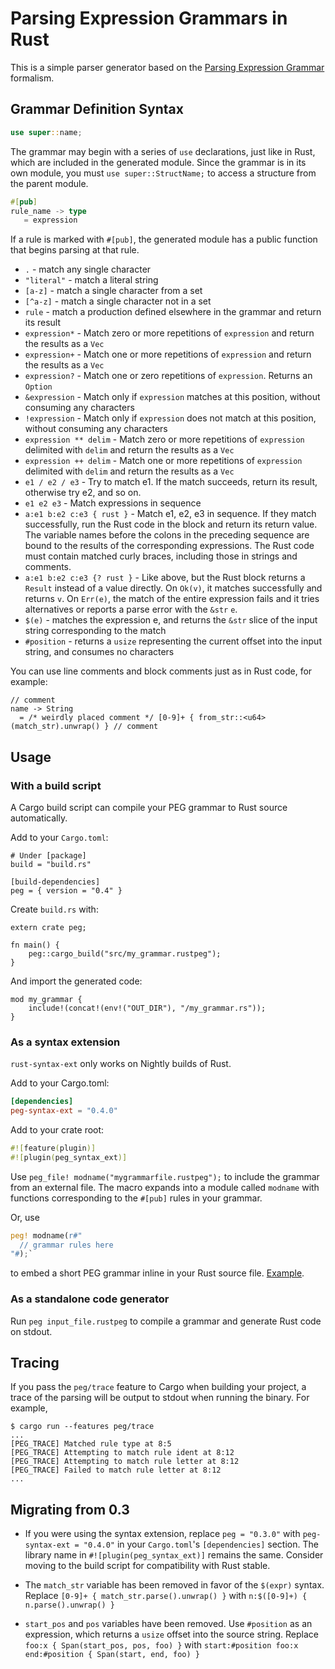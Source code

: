 # Parsing Expression Grammars in Rust

This is a simple parser generator based on the [Parsing Expression Grammar](https://en.wikipedia.org/wiki/Parsing_expression_grammar) formalism.

## Grammar Definition Syntax

```rust
use super::name;
```

The grammar may begin with a series of `use` declarations, just like in Rust, which are included in
the generated module. Since the grammar is in its own module, you must `use super::StructName;` to
access a structure from the parent module.

```rust
#[pub]
rule_name -> type
   = expression
```

If a rule is marked with `#[pub]`, the generated module has a public function that begins parsing at that rule.

  * `.` - match any single character
  * `"literal"` - match a literal string
  * `[a-z]`  - match a single character from a set
  * `[^a-z]` - match a single character not in a set
  * `rule` - match a production defined elsewhere in the grammar and return its result
  * `expression*` - Match zero or more repetitions of `expression` and return the results as a `Vec`
  * `expression+` - Match one or more repetitions of `expression` and return the results as a `Vec`
  * `expression?` - Match one or zero repetitions of `expression`. Returns an `Option`
  * `&expression` - Match only if `expression` matches at this position, without consuming any characters
  * `!expression` - Match only if `expression` does not match at this position, without consuming any characters
  * `expression ** delim` - Match zero or more repetitions of `expression` delimited with `delim` and return the results as a `Vec`
  * `expression ++ delim` - Match one or more repetitions of `expression` delimited with `delim` and return the results as a `Vec`
  * `e1 / e2 / e3` - Try to match e1. If the match succeeds, return its result, otherwise try e2, and so on.
  * `e1 e2 e3` - Match expressions in sequence
  * `a:e1 b:e2 c:e3 { rust }` - Match e1, e2, e3 in sequence. If they match successfully, run the Rust code in the block and return its return value. The variable names before the colons in the preceding sequence are bound to the results of the corresponding expressions. The Rust code must contain matched curly braces, including those in strings and comments.
  * `a:e1 b:e2 c:e3 {? rust }` - Like above, but the Rust block returns a `Result` instead of a value directly. On `Ok(v)`, it matches successfully and returns `v`. On `Err(e)`, the match of the entire expression fails and it tries alternatives or reports a parse error with the `&str` `e`.
  * `$(e)` - matches the expression e, and returns the `&str` slice of the input string corresponding to the match
  * `#position` - returns a `usize` representing the current offset into the input string, and consumes no characters

You can use line comments and block comments just as in Rust code, for example:

```
// comment
name -> String
  = /* weirdly placed comment */ [0-9]+ { from_str::<u64>(match_str).unwrap() } // comment
```

## Usage

### With a build script

A Cargo build script can compile your PEG grammar to Rust source automatically.

Add to your `Cargo.toml`:

```
# Under [package]
build = "build.rs"

[build-dependencies]
peg = { version = "0.4" }
```

Create `build.rs` with:

```
extern crate peg;

fn main() {
    peg::cargo_build("src/my_grammar.rustpeg");
}
```

And import the generated code:

```
mod my_grammar {
    include!(concat!(env!("OUT_DIR"), "/my_grammar.rs"));
}
```


### As a syntax extension

`rust-syntax-ext` only works on Nightly builds of Rust.

Add to your Cargo.toml:

```toml
[dependencies]
peg-syntax-ext = "0.4.0"
```

Add to your crate root:
```rust
#![feature(plugin)]
#![plugin(peg_syntax_ext)]
```

Use `peg_file! modname("mygrammarfile.rustpeg");` to include the grammar from an external file. The macro expands into a module called `modname` with functions corresponding to the `#[pub]` rules in your grammar.

Or, use
```rust
peg! modname(r#"
  // grammar rules here
"#);`
```

to embed a short PEG grammar inline in your Rust source file. [Example](peg-syntax-ext/tests/test_arithmetic.rs).

### As a standalone code generator

Run `peg input_file.rustpeg` to compile a grammar and generate Rust code on stdout.

## Tracing

If you pass the `peg/trace` feature to Cargo when building your project, a trace of the parsing will be output to stdout when running the binary. For example,
```
$ cargo run --features peg/trace
...
[PEG_TRACE] Matched rule type at 8:5
[PEG_TRACE] Attempting to match rule ident at 8:12
[PEG_TRACE] Attempting to match rule letter at 8:12
[PEG_TRACE] Failed to match rule letter at 8:12
...
```

## Migrating from 0.3

* If you were using the syntax extension, replace `peg = "0.3.0"` with `peg-syntax-ext = "0.4.0"` in your `Cargo.toml`'s `[dependencies]` section. The library name in `#![plugin(peg_syntax_ext)]` remains the same. Consider moving to the build script for compatibility with Rust stable.

* The `match_str` variable has been removed in favor of the `$(expr)` syntax.  Replace `[0-9]+ { match_str.parse().unwrap() }` with `n:$([0-9]+) { n.parse().unwrap() } `

* `start_pos` and `pos` variables have been removed. Use `#position` as an expression, which returns a `usize` offset into the source string. Replace `foo:x { Span(start_pos, pos, foo) }` with `start:#position foo:x end:#position { Span(start, end, foo) }`
